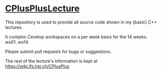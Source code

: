 # [CPlusPlusLecture](https://wiki.ifs.hsr.ch/CPlusPlus)

This repository is used to provide all source code shown in my (basic) C++ lectures. 

It contains Cevelop workspaces on a per week basis for the 14 weeks. ws01..ws14

Please submit pull requests for bugs or suggestions.

The rest of the lecture's information is kept at https://wiki.ifs.hsr.ch/CPlusPlus
